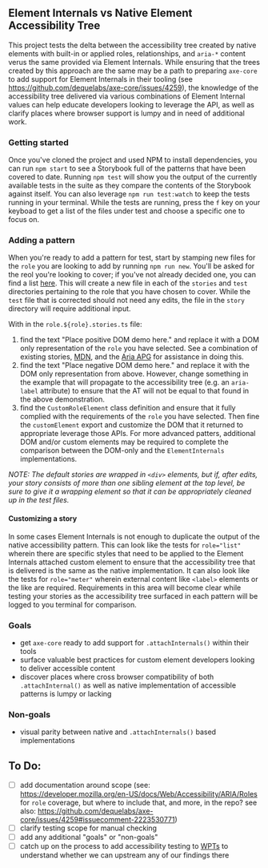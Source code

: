 ## Element Internals vs Native Element Accessibility Tree

This project tests the delta between the accessibility tree created by native elements with built-in or applied roles, relationships, and `aria-*` content verus the same provided via Element Internals. While ensuring that the trees created by this approach are the same may be a path to preparing `axe-core` to add support for Element Internals in their tooling (see https://github.com/dequelabs/axe-core/issues/4259), the knowledge of the accessibility tree delivered via various combinations of Element Internal values can help educate developers looking to leverage the API, as well as clarify places where browser support is lumpy and in need of additional work.

### Getting started

Once you've cloned the project and used NPM to install dependencies, you can run `npm start` to see a Storybook full of the patterns that have been covered to date. Running `npm test` will show you the output of the currently available tests in the suite as they compare the contents of the Storybook against itself. You can also leverage `npm run test:watch` to keep the tests running in your terminal. While the tests are running, press the `f` key on your keyboad to get a list of the files under test and choose a specific one to focus on.

### Adding a pattern

When you're ready to add a pattern for test, start by stamping new files for the `role` you are looking to add by running `npm run new`. You'll be asked for the reol you're looking to cover; if you've not already decided one, you can find a list [here](https://developer.mozilla.org/en-US/docs/Web/Accessibility/ARIA/Roles). This will create a new file in each of the `stories` and `test` directories pertaining to the role that you have chosen to cover. While the `test` file that is corrected should not need any edits, the file in the `story` directory will require additional input.

With in the `role.${role}.stories.ts` file:
1. find the text "Place positive DOM demo here." and replace it with a DOM only representation of the `role` you have selected. See a combination of existing stories, [MDN](https://developer.mozilla.org/en-US/docs/Web/Accessibility/ARIA/Roles), and the [Aria APG](https://www.w3.org/WAI/ARIA/apg/) for assistance in doing this.
2. find the text "Place negative DOM demo here." and replace it with the DOM only representation from above. However, change something in the example that will propagate to the accessibility tree (e.g. an `aria-label` attribute) to ensure that the AT will not be equal to that found in the above demonstration.
3. find the `CustomRoleElement` class definition and ensure that it fully complied with the requirements of the `role` you have selected. Then fine the `customElement` export and customize the DOM that it returned to appropriate leverage those APIs. For more advanced patters, additional DOM and/or custom elements may be required to complete the comparison between the DOM-only and the `ElementInternals` implementations.

_NOTE: The default stories are wrapped in `<div>` elements, but if, after edits, your story consists of more than one sibling element at the top level, be sure to give it a wrapping element so that it can be appropriately cleaned up in the test files._

#### Customizing a story

In some cases Element Internals is not enough to duplicate the output of the native accessibility pattern. This can look like the tests for `role="list"` wherein there are specific styles that need to be applied to the Element Internals attached custom element to ensure that the accessibility tree that is delivered is the same as the native implementation. It can also look like the tests for `role="meter"` wherein external content like `<label>` elements or the like are required. Requirements in this area will become clear while testing your stories as the accessibility tree surfaced in each pattern will be logged to you terminal for comparison.

### Goals

- get `axe-core` ready to add support for `.attachInternals()` within their tools
- surface valuable best practices for custom element developers looking to deliver accessible content
- discover places where cross browser compatibility of both `.attachInternal()` as well as native implementation of accessible patterns is lumpy or lacking

### Non-goals

- visual parity between native and `.attachInternals()` based implementations

## To Do:
- [ ] add documentation around scope (see: https://developer.mozilla.org/en-US/docs/Web/Accessibility/ARIA/Roles for `role` coverage, but where to include that, and more, in the repo? see also: https://github.com/dequelabs/axe-core/issues/4259#issuecomment-2223530771)
- [ ] clarify testing scope for manual checking
- [ ] add any additional "goals" or "non-goals"
- [ ] catch up on the process to add accessibility testing to [WPTs](https://web-platform-tests.org/) to understand whether we can upstream any of our findings there